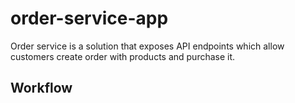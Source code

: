 # order-service-app

Order service is a solution that exposes API endpoints which allow customers create order with products and purchase it.

## Workflow


